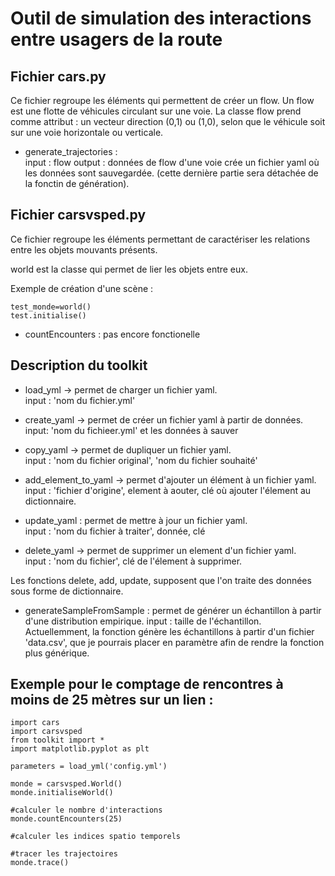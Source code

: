 # Outil de simulation des interactions entre usagers de la route

## Fichier cars.py

Ce fichier regroupe les éléments qui permettent de créer un flow. Un flow
est une flotte de véhicules circulant sur une voie.
La classe flow prend comme attribut : un vecteur direction (0,1) ou (1,0), selon que le véhicule soit sur une voie horizontale ou verticale.  

* generate_trajectories :  
input : flow
output : données de flow d'une voie
crée un fichier yaml où les données sont sauvegardée. (cette dernière partie sera détachée de la fonctin de génération).

## Fichier carsvsped.py

Ce fichier regroupe les éléments permettant de caractériser les relations entre les objets mouvants présents.

world est la classe qui permet de lier les objets entre eux.

Exemple de création d'une scène :
```
test_monde=world()
test.initialise()
```
* countEncounters : pas encore fonctionelle
## Description du toolkit

* load_yml -> permet de charger un fichier yaml.  
input : 'nom du fichier.yml'

* create_yaml -> permet de créer un fichier yaml à partir de données.  
input: 'nom du fichieer.yml' et les données à sauver

* copy_yaml -> permet de dupliquer un fichier yaml.  
input : 'nom du fichier original', 'nom du fichier souhaité'

* add_element_to_yaml -> permet d'ajouter un élément à un fichier yaml.  
input : 'fichier d'origine', element à aouter, clé où ajouter l'élement au dictionnaire.

* update_yaml : permet de mettre à jour un fichier yaml.  
input : 'nom du fichier à traiter', donnée, clé

* delete_yaml -> permet de supprimer un element d'un fichier yaml.  
input : 'nom du fichier', clé de l'élement à supprimer.

Les fonctions delete, add, update, supposent que l'on traite des données sous forme de dictionnaire.


* generateSampleFromSample : permet de générer un échantillon à partir d'une distribution empirique.
input : taille de l'échantillon.  
Actuellemment, la fonction génère les échantillons à partir d'un fichier 'data.csv', que je pourrais placer en paramètre afin de rendre la fonction plus générique.

## Exemple pour le comptage de rencontres à moins de 25 mètres sur un lien :
```
import cars
import carsvsped
from toolkit import *
import matplotlib.pyplot as plt

parameters = load_yml('config.yml')

monde = carsvsped.World()
monde.initialiseWorld()

#calculer le nombre d'interactions
monde.countEncounters(25)

#calculer les indices spatio temporels

#tracer les trajectoires
monde.trace()
```
